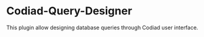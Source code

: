 # Codiad-Query-Designer
This plugin allow designing database queries through Codiad user interface.

